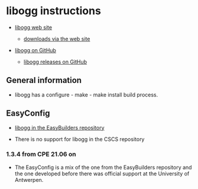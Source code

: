 # libogg instructions

  * [libogg web site](https://www.xiph.org/ogg/)

      * [downloads via the web site](https://www.xiph.org/downloads/)

  * [libogg on GitHub](https://github.com/xiph/ogg)

      * [libogg releases on GitHub](https://github.com/xiph/ogg/releases)


## General information

  * libogg has a configure - make - make install build process.


## EasyConfig

  * [libogg in the EasyBuilders repository](https://github.com/easybuilders/easybuild-easyconfigs/tree/main/easybuild/easyconfigs/l/libogg)

  * There is no support for libogg in the CSCS repository


### 1.3.4 from CPE 21.06 on

  * The EasyConfig is a mix of the one from the EasyBuilders repository and the
    one developed before there was official support at the University of Antwerpen.
